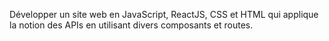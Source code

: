 Développer un site web en JavaScript, ReactJS, CSS et HTML qui applique la notion des APIs
en utilisant divers composants et routes.
